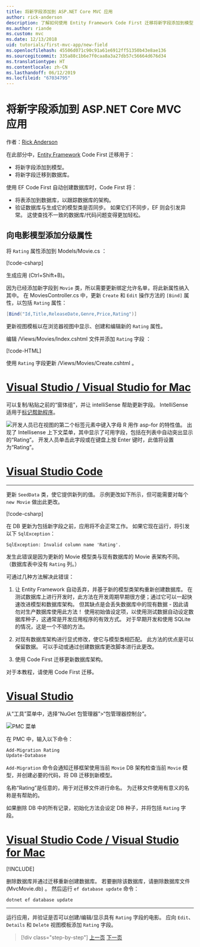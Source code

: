 ```yaml
---
title: 将新字段添加到 ASP.NET Core MVC 应用
author: rick-anderson
description: 了解如何使用 Entity Framework Code First 迁移将新字段添加到模型，并将此更改迁移到数据库。
ms.author: riande
ms.custom: mvc
ms.date: 12/13/2018
uid: tutorials/first-mvc-app/new-field
ms.openlocfilehash: 45506d071c90c91a61e6912ff51350b43e8ae136
ms.sourcegitcommit: 335a88c1b6e7f0caa8a3a27db57c56664d676d34
ms.translationtype: HT
ms.contentlocale: zh-CN
ms.lasthandoff: 06/12/2019
ms.locfileid: "67034795"
---
```

# <a name="add-a-new-field-to-an-aspnet-core-mvc-app"></a>将新字段添加到 ASP.NET Core MVC 应用

作者：[Rick Anderson](https://twitter.com/RickAndMSFT)

在此部分中，[Entity Framework](/ef/core/get-started/aspnetcore/new-db) Code First 迁移用于：

* 将新字段添加到模型。
* 将新字段迁移到数据库。

使用 EF Code First 自动创建数据库时，Code First 将：

* 将表添加到数据库，以跟踪数据库的架构。
* 验证数据库与生成它的模型类是否同步。 如果它们不同步，EF 则会引发异常。 这使查找不一致的数据库/代码问题变得更加轻松。

## <a name="add-a-rating-property-to-the-movie-model"></a>向电影模型添加分级属性

将 `Rating` 属性添加到 Models/Movie.cs  ：

[!code-csharp[](~/tutorials/first-mvc-app/start-mvc/sample/MvcMovie22/Models/MovieDateRating.cs?highlight=13&name=snippet)]

生成应用 (Ctrl+Shift+B)。

因为已经添加新字段到 `Movie` 类，所以需要更新绑定允许名单，将此新属性纳入其中。 在 MoviesController.cs 中，更新 `Create` 和 `Edit` 操作方法的 `[Bind]` 属性，以包括 `Rating` 属性： 

```csharp
[Bind("Id,Title,ReleaseDate,Genre,Price,Rating")]
   ```

更新视图模板以在浏览器视图中显示、创建和编辑新的 `Rating` 属性。

编辑 /Views/Movies/Index.cshtml 文件并添加 `Rating` 字段  ：

[!code-HTML[](~/tutorials/first-mvc-app/start-mvc/sample/MvcMovie22/Views/Movies/IndexGenreRating.cshtml?highlight=16,38&range=24-64)]

使用 `Rating` 字段更新 /Views/Movies/Create.cshtml  。

# <a name="visual-studio--visual-studio-for-mactabvisual-studiovisual-studio-mac"></a>[Visual Studio / Visual Studio for Mac](#tab/visual-studio+visual-studio-mac)

可以复制/粘贴之前的“窗体组”，并让 intelliSense 帮助更新字段。 IntelliSense 适用于[标记帮助程序](xref:mvc/views/tag-helpers/intro)。

![开发人员已在视图的第二个标签元素中键入字母 R 用作 asp-for 的特性值。 出现了 Intellisense 上下文菜单，其中显示了可用字段，包括在列表中自动突出显示的“Rating”。 开发人员单击此字段或在键盘上按 Enter 键时，此值将设置为“Rating”。](new-field/_static/cr.png)

# <a name="visual-studio-codetabvisual-studio-code"></a>[Visual Studio Code](#tab/visual-studio-code)

<!-- This tab intentionally left blank. -->

---

更新 `SeedData` 类，使它提供新列的值。 示例更改如下所示，但可能需要对每个 `new Movie` 做出此更改。

[!code-csharp[](start-mvc/sample/MvcMovie/Models/SeedDataRating.cs?name=snippet1&highlight=6)]

在 DB 更新为包括新字段之前，应用将不会正常工作。 如果它现在运行，将引发以下 `SqlException`：

`SqlException: Invalid column name 'Rating'.`

发生此错误是因为更新的 Movie 模型类与现有数据库的 Movie 表架构不同。 （数据库表中没有 `Rating` 列。）

可通过几种方法解决此错误：

1. 让 Entity Framework 自动丢弃，并基于新的模型类架构重新创建数据库。 在测试数据库上进行开发时，此方法在开发周期早期很方便；通过它可以一起快速改进模型和数据库架构。 但其缺点是会丢失数据库中的现有数据 - 因此请勿对生产数据库使用此方法！ 使用初始值设定项，以使用测试数据自动设定数据库种子，这通常是开发应用程序的有效方式。 对于早期开发和使用 SQLite 的情况，这是一个不错的方法。

2. 对现有数据库架构进行显式修改，使它与模型类相匹配。 此方法的优点是可以保留数据。 可以手动或通过创建数据库更改脚本进行此更改。

3. 使用 Code First 迁移更新数据库架构。

对于本教程，请使用 Code First 迁移。

# <a name="visual-studiotabvisual-studio"></a>[Visual Studio](#tab/visual-studio)

从“工具”菜单中，选择“NuGet 包管理器”>“包管理器控制台”。  

  ![PMC 菜单](adding-model/_static/pmc.png)

在 PMC 中，输入以下命令：

```powershell
Add-Migration Rating
Update-Database
```

`Add-Migration` 命令会通知迁移框架使用当前 `Movie` DB 架构检查当前 `Movie` 模型，并创建必要的代码，将 DB 迁移到新模型。

名称“Rating”是任意的，用于对迁移文件进行命名。 为迁移文件使用有意义的名称是有帮助的。

如果删除 DB 中的所有记录，初始化方法会设定 DB 种子，并将包括 `Rating` 字段。

# <a name="visual-studio-code--visual-studio-for-mactabvisual-studio-codevisual-studio-mac"></a>[Visual Studio Code / Visual Studio for Mac](#tab/visual-studio-code+visual-studio-mac)

[!INCLUDE[](~/includes/RP-mvc-shared/sqlite-warn.md)]

删除数据库并通过迁移重新创建数据库。 若要删除该数据库，请删除数据库文件 (MvcMovie.db)  。 然后运行 `ef database update` 命令：

```console
dotnet ef database update
```

---
<!-- End of VS tabs -->

运行应用，并验证是否可以创建/编辑/显示具有 `Rating` 字段的电影。 应向 `Edit`、`Details` 和 `Delete` 视图模板添加 `Rating` 字段。

> [!div class="step-by-step"]
> [上一页](search.md)
> [下一页](validation.md)
